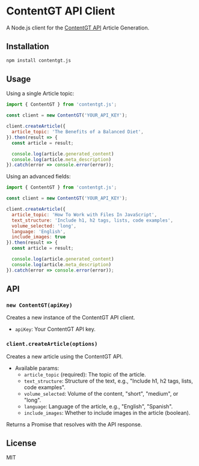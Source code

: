 # ContentGT API Client

A Node.js client for the [ContentGT API](https://contentgt.com/article-generation-api) Article Generation.

## Installation

```sh
npm install contentgt.js
```

## Usage

Using a single Article topic:

```javascript
import { ContentGT } from 'contentgt.js';

const client = new ContentGT('YOUR_API_KEY');

client.createArticle({
  article_topic: 'The Benefits of a Balanced Diet',
}).then(result => {
  const article = result;

  console.log(article.generated_content)
  console.log(article.meta_description)
}).catch(error => console.error(error));
```

Using an advanced fields:

```javascript
import { ContentGT } from 'contentgt.js';

const client = new ContentGT('YOUR_API_KEY');

client.createArticle({
  article_topic: 'How To Work with Files In JavaScript',
  text_structure: 'Include h1, h2 tags, lists, code examples',
  volume_selected: 'long',
  language: 'English',
  include_images: true
}).then(result => {
  const article = result;

  console.log(article.generated_content)
  console.log(article.meta_description)
}).catch(error => console.error(error));
```

## API

### `new ContentGT(apiKey)`

Creates a new instance of the ContentGT API client.

- `apiKey`: Your ContentGT API key.

### `client.createArticle(options)`

Creates a new article using the ContentGT API.

- Available params:
  - `article_topic` (required): The topic of the article.
  - `text_structure`: Structure of the text, e.g., "Include h1, h2 tags, lists, code examples".
  - `volume_selected`: Volume of the content, "short", "medium", or "long".
  - `language`: Language of the article, e.g., "English", "Spanish".
  - `include_images`: Whether to include images in the article (boolean).

Returns a Promise that resolves with the API response.

## License

MIT
